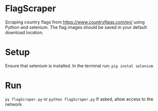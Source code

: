 # FlagScraper
Scraping country flags from https://www.countryflags.com/en/ using Python and selenium.
The flag images should be saved in your default download location.

# Setup
Ensure that selenium is installed.
In the terminal run:
`pip instal selenium`

# Run
`py flagScraper.py` or `python flagScraper.py`
If asked, allow access to the network.
